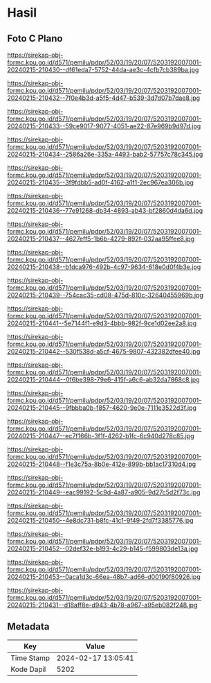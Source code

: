 # Hasil

## Foto C Plano

https://sirekap-obj-formc.kpu.go.id/d571/pemilu/pdpr/52/03/19/20/07/5203192007001-20240215-210430--df61eda7-5752-44da-ae3c-4cfb7cb389ba.jpg

https://sirekap-obj-formc.kpu.go.id/d571/pemilu/pdpr/52/03/19/20/07/5203192007001-20240215-210432--7f0e4b3d-a5f5-4d47-b539-3d7d07b7dae8.jpg

https://sirekap-obj-formc.kpu.go.id/d571/pemilu/pdpr/52/03/19/20/07/5203192007001-20240215-210433--59ce9017-9077-4051-ae22-87e969b9d97d.jpg

https://sirekap-obj-formc.kpu.go.id/d571/pemilu/pdpr/52/03/19/20/07/5203192007001-20240215-210434--2586a26e-335a-4493-bab2-57757c78c345.jpg

https://sirekap-obj-formc.kpu.go.id/d571/pemilu/pdpr/52/03/19/20/07/5203192007001-20240215-210435--3f9fdbb5-ad0f-4162-a1f1-2ec967ea306b.jpg

https://sirekap-obj-formc.kpu.go.id/d571/pemilu/pdpr/52/03/19/20/07/5203192007001-20240215-210436--77e91268-db34-4893-ab43-bf2860d4da6d.jpg

https://sirekap-obj-formc.kpu.go.id/d571/pemilu/pdpr/52/03/19/20/07/5203192007001-20240215-210437--4627eff5-1b6b-4279-892f-032aa95ffee8.jpg

https://sirekap-obj-formc.kpu.go.id/d571/pemilu/pdpr/52/03/19/20/07/5203192007001-20240215-210438--b1dca976-492b-4c97-9634-618e0d0f4b3e.jpg

https://sirekap-obj-formc.kpu.go.id/d571/pemilu/pdpr/52/03/19/20/07/5203192007001-20240215-210439--754cac35-cd08-475d-810c-32640455969b.jpg

https://sirekap-obj-formc.kpu.go.id/d571/pemilu/pdpr/52/03/19/20/07/5203192007001-20240215-210441--5e7144f1-e9d3-4bbb-982f-9ce1d02ee2a8.jpg

https://sirekap-obj-formc.kpu.go.id/d571/pemilu/pdpr/52/03/19/20/07/5203192007001-20240215-210442--530f538d-a5cf-4675-9807-432382dfee40.jpg

https://sirekap-obj-formc.kpu.go.id/d571/pemilu/pdpr/52/03/19/20/07/5203192007001-20240215-210444--0f6be398-79e6-415f-a6c6-ab32da7868c8.jpg

https://sirekap-obj-formc.kpu.go.id/d571/pemilu/pdpr/52/03/19/20/07/5203192007001-20240215-210445--9fbbba0b-f857-4620-9e0e-7111e3522d3f.jpg

https://sirekap-obj-formc.kpu.go.id/d571/pemilu/pdpr/52/03/19/20/07/5203192007001-20240215-210447--ec7f166b-3f1f-4262-b1fc-6c940d278c85.jpg

https://sirekap-obj-formc.kpu.go.id/d571/pemilu/pdpr/52/03/19/20/07/5203192007001-20240215-210448--f1e3c75a-8b0e-412e-899b-bb1ac17310d4.jpg

https://sirekap-obj-formc.kpu.go.id/d571/pemilu/pdpr/52/03/19/20/07/5203192007001-20240215-210449--eac99192-5c9d-4a87-a905-9d27c5d2f73c.jpg

https://sirekap-obj-formc.kpu.go.id/d571/pemilu/pdpr/52/03/19/20/07/5203192007001-20240215-210450--4e8dc731-b8fc-41c1-9f49-2fd7f3385776.jpg

https://sirekap-obj-formc.kpu.go.id/d571/pemilu/pdpr/52/03/19/20/07/5203192007001-20240215-210452--02def32e-b193-4c29-b145-f599803de13a.jpg

https://sirekap-obj-formc.kpu.go.id/d571/pemilu/pdpr/52/03/19/20/07/5203192007001-20240215-210453--0aca1d3c-66ea-48b7-ad66-d00190f80926.jpg

https://sirekap-obj-formc.kpu.go.id/d571/pemilu/pdpr/52/03/19/20/07/5203192007001-20240215-210431--d18aff8e-d943-4b78-a967-a95eb082f248.jpg


## Metadata

| Key        | Value               |
| ---------- | ------------------- |
| Time Stamp | 2024-02-17 13:05:41 |
| Kode Dapil | 5202                |



